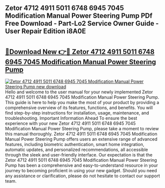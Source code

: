 ## Zetor 4712 4911 5011 6748 6945 7045 Modification Manual Power Steering Pump PDf Free Download - Part-Lo2 Service Owner Guide - User Repair Edition i8A0E

# <h2><a href="http://bc52820.oget.top/?id=Zetor+4712+4911+5011+6748+6945+7045+Modification+Manual+Power+Steering+Pump">🔗Download New 👉🔴 Zetor 4712 4911 5011 6748 6945 7045 Modification Manual Power Steering Pump</a></h2>

[![Zetor 4712 4911 5011 6748 6945 7045 Modification Manual Power Steering Pump new download](https://i.imgur.com/5g1atiW.png)](http://bc52820.oget.top/?id=Zetor+4712+4911+5011+6748+6945+7045+Modification+Manual+Power+Steering+Pump)
Hello and welcome to the user manual for your newly implemented Zetor 4712 4911 5011 6748 6945 7045 Modification Manual Power Steering Pump. This guide is here to help you make the most of your product by providing a comprehensive overview of its features, functions, and benefits. You will find step-by-step instructions for installation, usage, maintenance, and troubleshooting. Important Information Ahead To ensure the best experience with your new Zetor 4712 4911 5011 6748 6945 7045 Modification Manual Power Steering Pump, please take a moment to review this manual thoroughly. Zetor 4712 4911 5011 6748 6945 7045 Modification Manual Power Steering Pump offers users an extensive range of advanced features, including biometric authentication, smart home integration, automatic updates, and personalized recommendations, all accessible through the sleek and user-friendly interface. Our expectation is that the Zetor 4712 4911 5011 6748 6945 7045 Modification Manual Power Steering Pump has been a comprehensive and easy-to-understand resource in your journey to becoming proficient in using your new gadget. Should you need any assistance or clarification, please do not hesitate to contact our support team.
